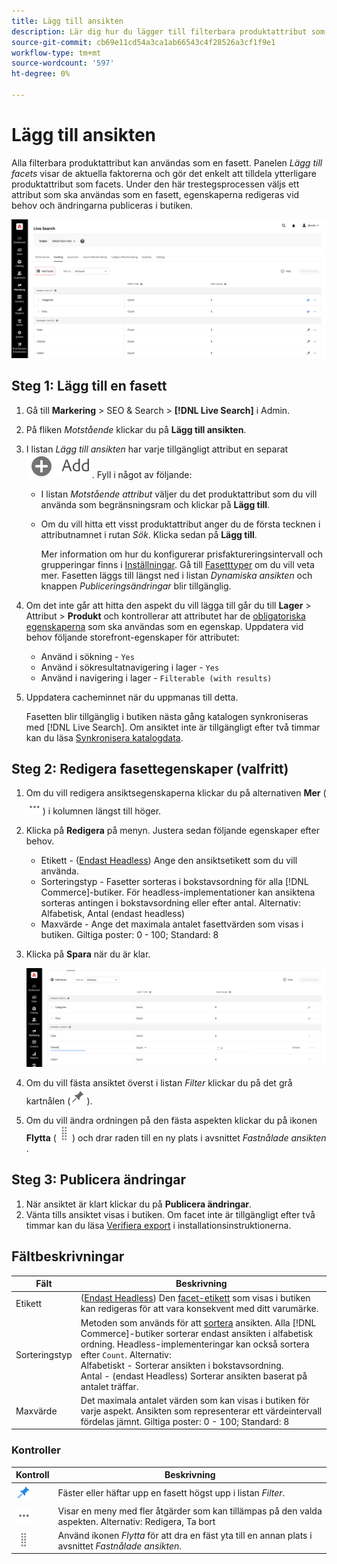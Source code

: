 ```yaml
---
title: Lägg till ansikten
description: Lär dig hur du lägger till filterbara produktattribut som  [!DNL Live Search] facets.
source-git-commit: cb69e11cd54a3ca1ab66543c4f28526a3cf1f9e1
workflow-type: tm+mt
source-wordcount: '597'
ht-degree: 0%

---
```


# Lägg till ansikten

Alla filterbara produktattribut kan användas som en fasett. Panelen *Lägg till facets* visar de aktuella faktorerna och gör det enkelt att tilldela ytterligare produktattribut som facets. Under den här trestegsprocessen väljs ett attribut som ska användas som en fasett, egenskaperna redigeras vid behov och ändringarna publiceras i butiken.

![Lägg till ansikten](assets/facets-add.png)

## Steg 1: Lägg till en fasett

1. Gå till **Markering** > SEO &amp; Search > **[!DNL Live Search]** i Admin.
1. På fliken *Motstående* klickar du på **Lägg till ansikten**.
1. I listan *Lägg till ansikten* har varje tillgängligt attribut en separat ![Lägg till-knapp](assets/btn-add.png). Fyll i något av följande:

   * I listan *Motstående attribut* väljer du det produktattribut som du vill använda som begränsningsram och klickar på **Lägg till**.
   * Om du vill hitta ett visst produktattribut anger du de första tecknen i attributnamnet i rutan *Sök*. Klicka sedan på **Lägg till**.

     Mer information om hur du konfigurerar prisfaktureringsintervall och grupperingar finns i [Inställningar](settings.md). Gå till [Fasetttyper](facets-type.md) om du vill veta mer.
Fasetten läggs till längst ned i listan *Dynamiska ansikten* och knappen *Publiceringsändringar* blir tillgänglig.

1. Om det inte går att hitta den aspekt du vill lägga till går du till **Lager** > Attribut > **Produkt** och kontrollerar att attributet har de [obligatoriska egenskaperna](facets.md) som ska användas som en egenskap. Uppdatera vid behov följande storefront-egenskaper för attributet:

   * Använd i sökning - `Yes`
   * Använd i sökresultatnavigering i lager - `Yes`
   * Använd i navigering i lager - `Filterable (with results)`

1. Uppdatera cacheminnet när du uppmanas till detta.

   Fasetten blir tillgänglig i butiken nästa gång katalogen synkroniseras med [!DNL Live Search]. Om ansiktet inte är tillgängligt efter två timmar kan du läsa [Synkronisera katalogdata](install.md#synchronize-catalog-data).

## Steg 2: Redigera fasettegenskaper (valfritt)

1. Om du vill redigera ansiktsegenskaperna klickar du på alternativen **Mer** (![Fler väljare](assets/btn-more.png)) i kolumnen längst till höger.
1. Klicka på **Redigera** på menyn. Justera sedan följande egenskaper efter behov.

   * Etikett - ([Endast Headless](facets-type.md)) Ange den ansiktsetikett som du vill använda.
   * Sorteringstyp - Fasetter sorteras i bokstavsordning för alla [!DNL Commerce]-butiker. För headless-implementationer kan ansiktena sorteras antingen i bokstavsordning eller efter antal. Alternativ: Alfabetisk, Antal (endast headless)
   * Maxvärde - Ange det maximala antalet fasettvärden som visas i butiken. Giltiga poster: 0 - 100; Standard: 8

1. Klicka på **Spara** när du är klar.

   ![Redigera ansikten](assets/facet-edit.png)

1. Om du vill fästa ansiktet överst i listan *Filter* klickar du på det grå kartnålen (![Fästväljaren](assets/btn-pin-gray.png)).
1. Om du vill ändra ordningen på den fästa aspekten klickar du på ikonen **Flytta** (![Flytta väljare](assets/btn-move.png)) och drar raden till en ny plats i avsnittet *Fastnålade ansikten* .

## Steg 3: Publicera ändringar

1. När ansiktet är klart klickar du på **Publicera ändringar**.
1. Vänta tills ansiktet visas i butiken.
Om facet inte är tillgängligt efter två timmar kan du läsa [Verifiera export](install.md#synchronize-catalog-data) i installationsinstruktionerna.

## Fältbeskrivningar

| Fält | Beskrivning |
|--- |--- |
| Etikett | ([Endast Headless](facets-type.md)) Den [facet-etikett](facets-type.md) som visas i butiken kan redigeras för att vara konsekvent med ditt varumärke. |
| Sorteringstyp | Metoden som används för att [sortera](facets-type.md) ansikten. Alla [!DNL Commerce]-butiker sorterar endast ansikten i alfabetisk ordning. Headless-implementeringar kan också sortera efter `Count`. Alternativ:<br />Alfabetiskt - Sorterar ansikten i bokstavsordning.<br />Antal - (endast Headless) Sorterar ansikten baserat på antalet träffar. |
| Maxvärde | Det maximala antalet värden som kan visas i butiken för varje aspekt. Ansikten som representerar ett värdeintervall fördelas jämnt. Giltiga poster: 0 - 100; Standard: 8 |

### Kontroller

| Kontroll | Beskrivning |
|--- |--- |
| ![Fästväljaren](assets/btn-pin-blue.png) | Fäster eller häftar upp en fasett högst upp i listan *Filter*. |
| ![Fler väljare](assets/btn-more.png) | Visar en meny med fler åtgärder som kan tillämpas på den valda aspekten. Alternativ: Redigera, Ta bort |
| ![Flytta väljare](assets/btn-move.png) | Använd ikonen *Flytta* för att dra en fäst yta till en annan plats i avsnittet *Fastnålade ansikten*. |
